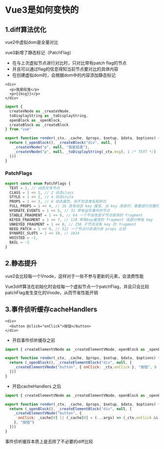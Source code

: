 # Vue3是如何变快的

## 1.diff算法优化

vue2中虚拟dom是全量对比

vue3新增了静态标记（PatchFlag）

- 在与上次虚拟节点进行对比时，只对比带有patch flag的节点
- 并且可以通过flag的信息得知当前节点要对比的具体内容
- 在创建虚拟dom时，会根据dom中的内容添加静态标记

```vue
<div>
  <p>我是段落</p>
  <p>{{msg}}</p>
</div>
```

```js
import {
  createVNode as _createVNode,
  toDisplayString as _toDisplayString,
  openBlock as _openBlock,
  createBlock as _createBlock
} from "vue"

export function render(_ctx, _cache, $props, $setup, $data, $options) {
  return (_openBlock(), _createBlock("div", null, [
    _createVNode("p", null, "我是段落"),
    _createVNode("p", null, _toDisplayString(_ctx.msg), 1 /* TEXT */)
  ]))
}
```

### PatchFlags

```js
export const enum PatchFlags {
  TEXT = 1, // 动态文本节点
  CLASS = 1 << 1, // 2 动态class
  STYLE = 1 << 2, // 4 动态style
  PROPS = 1 << 3, // 8 动态属性，但不包含类名和样式
  FULL_PROPS = 1 << 4, // 16 具有动态 key 属性，当 key 改变时，需要进行完整的 diff 比较
  HYDRATE_EVENTS = 1 << 5, // 32 带有监听事件的节点
  STABLE_FRAGMENT = 1 << 6, // 64 一个不会改变子节点顺序的 fragment
  KEYED_FRAGMENT = 1 << 7, // 128 带有key属性的 fragment 或部分带有 key
  UNKEYED_FRAGMENT = 1 << 8, // 256 子节点没有 key 的 fragment
  NEED_PATCH = 1 << 9, // 512 一个节点只会进行非 props 比较
  DYNAMIC_SLOTS = 1 << 10, // 1024
  HOISTED = -1,
  BAIL = -2
}
```

## 2.静态提升

vue2会比较每一个Vnode，这样对于一些不参与更新的元素，会浪费性能

Vue3diff算法在初始化时会给每一个虚拟节点一个patchFlag，并且只会比较patchFlag发生变化的Vnode，从而节省性能开销

## 3.事件侦听缓存cacheHandlers

```vue
<div>
  <button @click="onClick">按钮</button>
</div>
```

- 开启事件侦听缓存之前

```js
import { createElementVNode as _createElementVNode, openBlock as _openBlock, createElementBlock as _createElementBlock } from "vue"

export function render(_ctx, _cache, $props, $setup, $data, $options) {
  return (_openBlock(), _createElementBlock("div", null, [
    _createElementVNode("button", { onClick: _ctx.onClick }, "按钮", 8 /* PROPS */, ["onClick"])
  ]))
}
```

- 开启cacheHandlers 之后

```js
import { createElementVNode as _createElementVNode, openBlock as _openBlock, createElementBlock as _createElementBlock } from "vue"

export function render(_ctx, _cache, $props, $setup, $data, $options) {
  return (_openBlock(), _createElementBlock("div", null, [
    _createElementVNode("button", {
      onClick: _cache[0] || (_cache[0] = (...args) => (_ctx.onClick && _ctx.onClick(...args)))
    }, "按钮")
  ]))
}
```

事件侦听缓存本质上是去除了不必要的diff比较